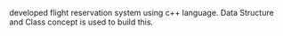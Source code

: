 developed flight reservation system using c++ language. 
Data Structure and Class concept is used to build this.
